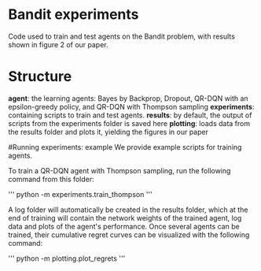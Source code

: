 # Bandit experiments
Code used to train and test agents on the Bandit problem, with results shown in figure 2 of our paper.

# Structure

**agent**: the learning agents: Bayes by Backprop, Dropout, QR-DQN with an epsilon-greedy policy, and QR-DQN with Thompson sampling
**experiments**: containing scripts to train and test agents.
**results**: by default, the output of scripts from the experiments folder is saved here
**plotting**: loads data from the results folder and plots it, yielding the figures in our paper

#Running experiments: example
We provide example scripts for training agents.

To train a QR-DQN agent with Thompson sampling, run the following command from this folder:

'''
python -m experiments.train_thompson
'''

A log folder will automatically be created in the results folder, which at the end of training will contain the network weights of the trained agent, log data and plots of the agent's performance. Once several agents can be trained, their cumulative regret curves can be visualized with the following command:

'''
python -m plotting.plot_regrets
'''
